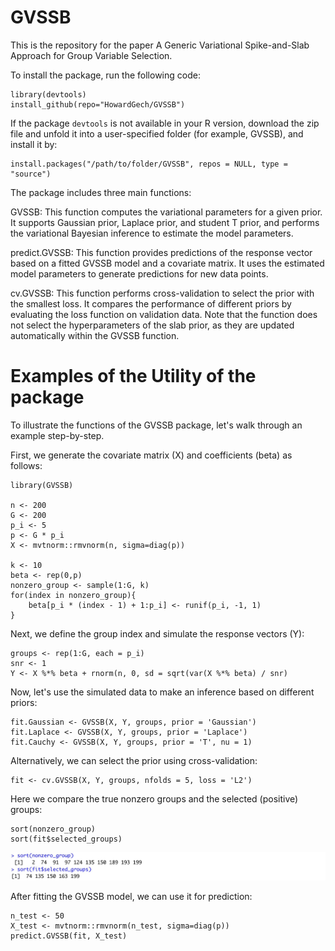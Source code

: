 # GVSSB
This is the repository for the paper A Generic Variational Spike-and-Slab Approach for Group Variable Selection.

To install the package, run the following code:

```
library(devtools)
install_github(repo="HowardGech/GVSSB")
```

If the package $\texttt{devtools}$ is not available in your R version,  download the zip file and unfold it into a user-specified folder (for example, GVSSB), and install it by:

```
install.packages("/path/to/folder/GVSSB", repos = NULL, type = "source")
```
The package includes three main functions:

GVSSB: This function computes the variational parameters for a given prior. It supports Gaussian prior, Laplace prior, and student T prior, and performs the variational Bayesian inference to estimate the model parameters.

predict.GVSSB: This function provides predictions of the response vector based on a fitted GVSSB model and a covariate matrix. It uses the estimated model parameters to generate predictions for new data points.

cv.GVSSB: This function performs cross-validation to select the prior with the smallest loss. It compares the performance of different priors by evaluating the loss function on validation data. Note that the function does not select the hyperparameters of the slab prior, as they are updated automatically within the GVSSB function.

# Examples of the Utility of the package

To illustrate the functions of the GVSSB package, let's walk through an example step-by-step.

First, we generate the covariate matrix (X) and coefficients (beta) as follows:
```
library(GVSSB)

n <- 200
G <- 200
p_i <- 5
p <- G * p_i
X <- mvtnorm::rmvnorm(n, sigma=diag(p))

k <- 10
beta <- rep(0,p)
nonzero_group <- sample(1:G, k)
for(index in nonzero_group){
    beta[p_i * (index - 1) + 1:p_i] <- runif(p_i, -1, 1)
}
```

Next, we define the group index and simulate the response vectors (Y):
```
groups <- rep(1:G, each = p_i)
snr <- 1
Y <- X %*% beta + rnorm(n, 0, sd = sqrt(var(X %*% beta) / snr)
```
Now, let's use the simulated data to make an inference based on different priors:

```
fit.Gaussian <- GVSSB(X, Y, groups, prior = 'Gaussian')
fit.Laplace <- GVSSB(X, Y, groups, prior = 'Laplace')
fit.Cauchy <- GVSSB(X, Y, groups, prior = 'T', nu = 1)
```
Alternatively, we can select the prior using cross-validation:

```
fit <- cv.GVSSB(X, Y, groups, nfolds = 5, loss = 'L2')
```

Here we compare the true nonzero groups and the selected (positive) groups:
```
sort(nonzero_group)
sort(fit$selected_groups)
```
![Alt text](images/groups_selected.jpg)

After fitting the GVSSB model, we can use it for prediction:

```
n_test <- 50
X_test <- mvtnorm::rmvnorm(n_test, sigma=diag(p))
predict.GVSSB(fit, X_test)
```
